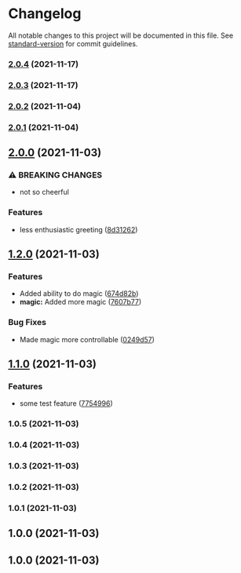 # Changelog

All notable changes to this project will be documented in this file. See [standard-version](https://github.com/conventional-changelog/standard-version) for commit guidelines.

### [2.0.4](https://github.com/Health-Education-England/tis-poc-automated-versioned-releases/compare/v2.0.3...v2.0.4) (2021-11-17)

### [2.0.3](https://github.com/Health-Education-England/tis-poc-automated-versioned-releases/compare/v2.0.2...v2.0.3) (2021-11-17)

### [2.0.2](https://github.com/Health-Education-England/tis-poc-automated-versioned-releases/compare/v2.0.1...v2.0.2) (2021-11-04)

### [2.0.1](https://github.com/Health-Education-England/tis-poc-automated-versioned-releases/compare/v2.0.0...v2.0.1) (2021-11-04)

## [2.0.0](https://github.com/Health-Education-England/tis-poc-automated-versioned-releases/compare/v1.2.0...v2.0.0) (2021-11-03)


### ⚠ BREAKING CHANGES

* not so cheerful

### Features

* less enthusiastic greeting ([8d31262](https://github.com/Health-Education-England/tis-poc-automated-versioned-releases/commit/8d31262f9b7ae052618aa0f02e743272b5e5b50c))

## [1.2.0](https://github.com/Health-Education-England/tis-poc-automated-versioned-releases/compare/v1.1.0...v1.2.0) (2021-11-03)


### Features

* Added ability to do magic ([674d82b](https://github.com/Health-Education-England/tis-poc-automated-versioned-releases/commit/674d82bc43ad6d6c67042e347fa89096f9d86a70))
* **magic:** Added more magic ([7607b77](https://github.com/Health-Education-England/tis-poc-automated-versioned-releases/commit/7607b7736113ed55191c616c5b11aa569d9af58a))


### Bug Fixes

* Made magic more controllable ([0249d57](https://github.com/Health-Education-England/tis-poc-automated-versioned-releases/commit/0249d5736cd259c152d7d70cf8d64be7106bd2e3))

## [1.1.0](https://github.com/Health-Education-England/tis-poc-automated-versioned-releases/compare/v1.0.5...v1.1.0) (2021-11-03)


### Features

* some test feature ([7754996](https://github.com/Health-Education-England/tis-poc-automated-versioned-releases/commit/77549967440d5db8eeb68922bdd427f438c1314a))

### 1.0.5 (2021-11-03)

### 1.0.4 (2021-11-03)

### 1.0.3 (2021-11-03)

### 1.0.2 (2021-11-03)

### 1.0.1 (2021-11-03)

## 1.0.0 (2021-11-03)

## 1.0.0 (2021-11-03)
